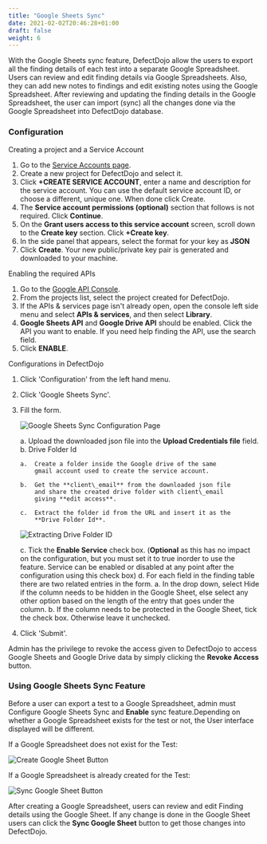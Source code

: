 ```yaml
---
title: "Google Sheets Sync"
date: 2021-02-02T20:46:28+01:00
draft: false
weight: 6
---
```



With the Google Sheets sync feature, DefectDojo allow the users to
export all the finding details of each test into a separate Google
Spreadsheet. Users can review and edit finding details via Google
Spreadsheets. Also, they can add new notes to findings and edit existing
notes using the Google Spreadsheet. After reviewing and updating the
finding details in the Google Spreadsheet, the user can import (sync)
all the changes done via the Google Spreadsheet into DefectDojo
database.

### Configuration

Creating a project and a Service Account

1.  Go to the [Service Accounts
    page](https://console.developers.google.com/iam-admin/serviceaccounts/).
2.  Create a new project for DefectDojo and select it.
3.  Click **+CREATE SERVICE ACCOUNT**, enter a name and description
    for the service account. You can use the default service account
    ID, or choose a different, unique one. When done click Create.
4.  The **Service account permissions (optional)** section that
    follows is not required. Click **Continue**.
5.  On the **Grant users access to this service account** screen,
    scroll down to the **Create key** section. Click **+Create
    key**.
6.  In the side panel that appears, select the format for your key
    as **JSON**
7.  Click **Create**. Your new public/private key pair is generated
    and downloaded to your machine.

Enabling the required APIs

1.  Go to the [Google API
    Console](https://console.developers.google.com//).
2.  From the projects list, select the project created for
    DefectDojo.
3.  If the APIs & services page isn\'t already open, open the
    console left side menu and select **APIs & services**, and then
    select **Library**.
4.  **Google Sheets API** and **Google Drive API** should be
    enabled. Click the API you want to enable. If you need help
    finding the API, use the search field.
5.  Click **ENABLE**.

Configurations in DefectDojo

1.  Click \'Configuration\' from the left hand menu.
2.  Click \'Google Sheets Sync\'.
3.  Fill the form.

    ![Google Sheets Sync Configuration Page](../../images/google_sheets_sync_1.png)

    a.  Upload the downloaded json file into the **Upload
        Credentials file** field.
    b.  Drive Folder Id

        a.  Create a folder inside the Google drive of the same
            gmail account used to create the service account.

        b.  Get the **client\_email** from the downloaded json file
            and share the created drive folder with client\_email
            giving **edit access**.

        c.  Extract the folder id from the URL and insert it as the
            **Drive Folder Id**.

    ![Extracting Drive Folder ID](../../images/google_sheets_sync_2.png)

    c.  Tick the **Enable Service** check box. (**Optional** as this
        has no impact on the configuration, but you must set it to
        true inorder to use the feature. Service can be enabled or
        disabled at any point after the configuration using this
        check box)
    d.  For each field in the finding table there are two related
        entries in the form.
        a.  In the drop down, select Hide if the column needs to be
            hidden in the Google Sheet, else select any other option
            based on the length of the entry that goes under the
            column.
        b.  If the column needs to be protected in the Google Sheet,
            tick the check box. Otherwise leave it unchecked.

4.  Click \'Submit\'.

Admin has the privilege to revoke the access given to DefectDojo to
access Google Sheets and Google Drive data by simply clicking the
**Revoke Access** button.

### Using Google Sheets Sync Feature

Before a user can export a test to a Google Spreadsheet, admin must
Configure Google Sheets Sync and **Enable** sync feature.Depending on
whether a Google Spreadsheet exists for the test or not, the User
interface displayed will be different.

If a Google Spreadsheet does not exist for the Test:

![Create Google Sheet Button](../../images/google_sheets_sync_3.png)

If a Google Spreadsheet is already created for the Test:

![Sync Google Sheet Button](../../images/google_sheets_sync_4.png)

After creating a Google Spreadsheet, users can review and edit Finding
details using the Google Sheet. If any change is done in the Google
Sheet users can click the **Sync Google Sheet** button to get those
changes into DefectDojo.